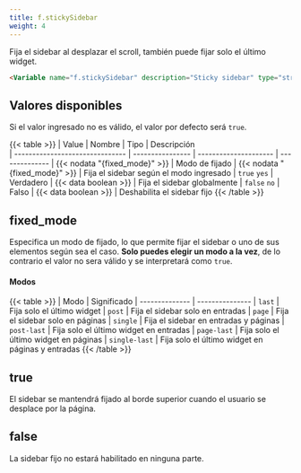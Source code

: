 ```yaml
---
title: f.stickySidebar
weight: 4
---
```


Fija el sidebar al desplazar el scroll, también puede fijar solo el último widget.

```html
<Variable name="f.stickySidebar" description="Sticky sidebar" type="string" value="false"/>
```

## Valores disponibles

Si el valor ingresado no es válido, el valor por defecto será `true`.

{{< table >}}
| Value                           | Nombre           | Tipo                  | Descripción   
| ------------------------------- | ---------------- | --------------------- | --------------
| {{< nodata "{fixed_mode}" >}}   | Modo de fijado   | {{< nodata "{fixed_mode}" >}}   | Fija el sidebar según el modo ingresado
| `true` `yes`                    | Verdadero        | {{< data boolean >}}  | Fija el sidebar globalmente
| `false` `no`                    | Falso            | {{< data boolean >}}  | Deshabilita el sidebar fijo
{{< /table >}}

## fixed_mode

Especifica un modo de fijado, lo que permite fijar el sidebar o uno de sus elementos según sea el caso. **Solo puedes elegir un modo a la vez**, de lo contrario el valor no sera válido y se interpretará como `true`.

#### Modos

{{< table >}}
| Modo           | Significado
| -------------- | ---------------
| `last`         | Fija solo el último widget
| `post`         | Fija el sidebar solo en entradas
| `page`         | Fija el sidebar solo en páginas
| `single`       | Fija el sidebar en entradas y páginas
| `post-last`    | Fija solo el último widget en entradas
| `page-last`    | Fija solo el último widget en páginas
| `single-last`  | Fija solo el último widget en páginas y entradas
{{< /table >}}

## true

El sidebar se mantendrá fijado al borde superior cuando el usuario se desplace por la página.

## false

La sidebar fijo no estará habilitado en ninguna parte.
